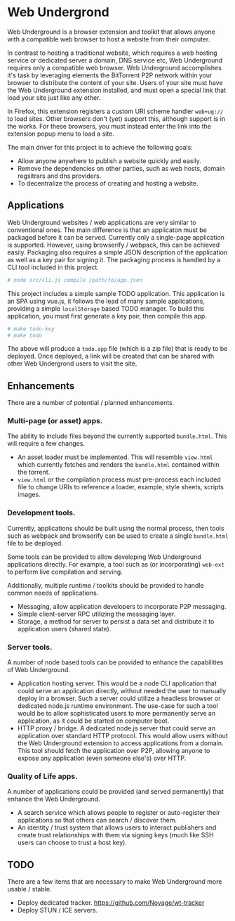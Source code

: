 # Web Undergrond

Web Underground is a browser extension and toolkit that allows anyone with a compatible web browser to host a website from their computer.

In contrast to hosting a traditional website, which requires a web hosting service or dedicated server a domain, DNS service etc, Web Underground requires only a compatible web browser. Web Underground accomplishes it's task by leveraging elements the BitTorrent P2P network within your browser to distribute the content of your site. Users of your site must have the Web Underground extension installed, and must open a special link that load your site just like any other.

In Firefox, this extension registers a custom URI scheme handler `web+ug://` to load sites. Other browsers don't (yet) support this, although support is in the works. For these browsers, you must instead enter the link into the extension popup menu to load a site.

The main driver for this project is to achieve the following goals:

 - Allow anyone anywhere to publish a website quickly and easily.
 - Remove the dependencies on other parties, such as web hosts, domain regsitrars and dns providers.
 - To decentralize the process of creating and hosting a website.

## Applications

Web Underground websites / web applications are very similar to conventional ones. The main difference is that an applicaton must be packaged before it can be served. Currently only a single-page application is supported. However, using browserify / webpack, this can be achieved easily. Packaging also requires a simple JSON description of the application as well as a key pair for signing it. The packaging process is handled by a CLI tool included in this project.

```bash
# node src/cli.js compile /path/to/app.json
```

This project includes a simple sample TODO application. This application is an SPA using vue.js, it follows the lead of many sample applications, providing a simple `localStorage` based TODO manager. To build this application, you must first generate a key pair, then compile this app.

```bash
# make todo-key
# make todo
```

The above will produce a `todo.app` file (which is a zip file) that is ready to be deployed. Once deployed, a link will be created that can be shared with other Web Undergrond users to visit the site.

## Enhancements

There are a number of potential / planned enhancements.

### Multi-page (or asset) apps.

The ability to include files beyond the currently supported `bundle.html`. This will require a few changes.

 - An asset loader must be implemented. This will resemble `view.html` which currently fetches and renders the `bundle.html` contained within the torrent.
 - `view.html` or the compilation process must pre-process each included file to change URIs to reference a loader, example, style sheets, scripts images.

### Development tools.

Currently, applications should be built using the normal process, then tools such as webpack and browserify can be used to create a single `bundle.html` file to be deployed.

Some tools can be provided to allow developing Web Underground applications directly. For example, a tool such as (or incorporating) `web-ext` to perform live compilation and serving.

Additionally, multiple runtime / toolkits should be provided to handle common needs of applications.

 - Messaging, allow application developers to incorporate P2P messaging.
 - Simple client-server RPC utilizing the messaging layer.
 - Storage, a method for server to persist a data set and distribute it to application users (shared state).

### Server tools.

A number of node based tools can be provided to enhance the capabilities of Web Underground.

 - Application hosting server. This would be a node CLI application that could serve an application directly, without needed the user to manually deploy in a browser. Such a server could utilize a headless browser or dedicated node.js runtime environment. The use-case for such a tool would be to allow sophisticated users to more permanently serve an application, as it could be started on computer boot.
 - HTTP proxy / bridge. A dedicated node.js server that could serve an application over standard HTTP protocol. This would allow users without the Web Underground extension to access applications from a domain. This tool should fetch the application over P2P, allowing anyone to expose any application (even someone else's) over HTTP.

### Quality of Life apps.

A number of applications could be provided (and served permanently) that enhance the Web Underground.

 - A search service which allows people to register or auto-register their applications so that others can search / discover them.
 - An identity / trust system that allows users to interact publishers and create trust relationships with them via signing keys (much like SSH users can choose to trust a host key).

## TODO

There are a few items that are necessary to make Web Underground more usable / stable.

 - Deploy dedicated tracker. https://github.com/Novage/wt-tracker
 - Deploy STUN / ICE servers.
